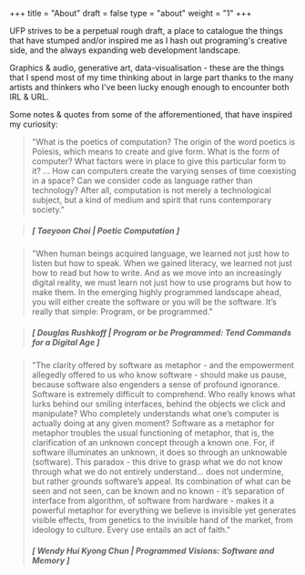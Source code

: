 +++
title = "About"
draft = false
type = "about"
weight = "1"
+++

UFP strives to be a perpetual rough draft, a place to catalogue the things that have stumped and/or inspired me as I hash out programing's creative side, and the always expanding web development landscape. 

Graphics & audio, generative art, data-visualisation - these are the things that I spend most of my time thinking about in large part thanks to the many artists and thinkers who I've been lucky enough enough to encounter both IRL & URL.

Some notes & quotes from some of the afforementioned, that have inspired my curiosity:

> "What is the poetics of computation? The origin of the word poetics is Poïesis, which means to create and give form. What is the form of computer? What factors were in place to give this particular form to it? ... How can computers create the varying senses of time coexisting in a space? Can we consider code as language rather than technology? After all, computation is not merely a technological subject, but a kind of medium and spirit that runs contemporary society."

> #####  __[  Taeyoon Choi | Poetic Computation ]__

 > "When human beings acquired language, we learned not just how to listen but how to speak. When we gained literacy, we learned not just how to read but how to write. And as we move into an increasingly digital reality, we must learn not just how to use programs but how to make them. In the emerging highly programmed landscape ahead, you will either create the software or you will be the software. It’s really that simple: Program, or be programmed."

> #####  __[ Douglas Rushkoff | Program or be Programmed: Tend Commands for a Digital Age ]__

> "The clarity offered by software as metaphor - and the empowerment allegedly offered to us who know software - should make us pause, because software also engenders a sense of profound ignorance. Software is extremely difficult to comprehend. Who really knows what lurks behind our smiling interfaces, behind the objects we click and manipulate? Who completely understands what one’s computer is actually doing at any given moment? Software as a metaphor for metaphor troubles the usual functioning of metaphor, that is, the clarification of an unknown concept through a known one. For, if software illuminates an unknown, it does so through an unknowable (software). This paradox - this drive to grasp what we do not know through what we do not entirely understand… does not undermine, but rather grounds software’s appeal. Its combination of what can be seen and not seen, can be known and no known - it’s separation of interface from algorithm, of software from hardware - makes it a powerful metaphor for everything we believe is invisible yet generates visible effects, from genetics to the invisible hand of the market, from ideology to culture. Every use entails an act of faith."
> #####  __[ Wendy Hui Kyong Chun | Programmed Visions: Software and Memory ]__
